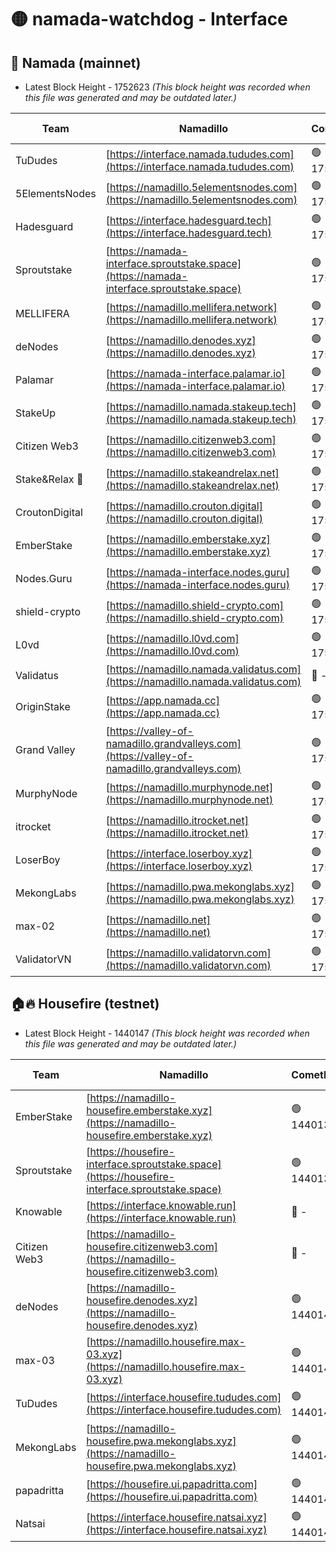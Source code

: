 # 🟡 namada-watchdog - Interface

## 🚀 Namada (mainnet)
- Latest Block Height - 1752623 *(This block height was recorded when this file was generated and may be outdated later.)*

| Team | Namadillo | CometBFT | Indexer | MASP Indexer |
|-|-|-|-|-|
| TuDudes | [https://interface.namada.tududes.com](https://interface.namada.tududes.com) | 🟢 1752588 | 🟢 1752588 | 🟢 1752588 |
| 5ElementsNodes | [https://namadillo.5elementsnodes.com](https://namadillo.5elementsnodes.com) | 🟢 1752589 | 🔴 1705092 | 🟢 1752589 |
| Hadesguard | [https://interface.hadesguard.tech](https://interface.hadesguard.tech) | 🟢 1752589 | 🟢 1752589 | 🟢 1752589 |
| Sproutstake | [https://namada-interface.sproutstake.space](https://namada-interface.sproutstake.space) | 🟢 1752590 | 🟢 1752590 | 🟢 1752590 |
| MELLIFERA | [https://namadillo.mellifera.network](https://namadillo.mellifera.network) | 🟢 1752592 | 🟢 1752592 | 🟢 1752592 |
| deNodes | [https://namadillo.denodes.xyz](https://namadillo.denodes.xyz) | 🟢 1752593 | 🟢 1752592 | 🟢 1752593 |
| Palamar | [https://namada-interface.palamar.io](https://namada-interface.palamar.io) | 🟢 1752593 | 🟢 1752593 | 🔴 871654 |
| StakeUp | [https://namadillo.namada.stakeup.tech](https://namadillo.namada.stakeup.tech) | 🟢 1752594 | 🟢 1752594 | 🟢 1752594 |
| Citizen Web3 | [https://namadillo.citizenweb3.com](https://namadillo.citizenweb3.com) | 🟢 1752595 | 🟢 1752595 | 🟢 1752595 |
| Stake&Relax 🦥 | [https://namadillo.stakeandrelax.net](https://namadillo.stakeandrelax.net) | 🟢 1752596 | 🟢 1752596 | 🟢 1752596 |
| CroutonDigital | [https://namadillo.crouton.digital](https://namadillo.crouton.digital) | 🟢 1752597 | 🔴 1338918 | 🟢 1752597 |
| EmberStake | [https://namadillo.emberstake.xyz](https://namadillo.emberstake.xyz) | 🟢 1752598 | 🟢 1752597 | 🟢 1752598 |
| Nodes.Guru | [https://namada-interface.nodes.guru](https://namada-interface.nodes.guru) | 🟢 1752599 | 🟢 1752599 | 🟢 1752598 |
| shield-crypto | [https://namadillo.shield-crypto.com](https://namadillo.shield-crypto.com) | 🟢 1752599 | 🟢 1752599 | 🟢 1752599 |
| L0vd | [https://namadillo.l0vd.com](https://namadillo.l0vd.com) | 🟢 1752600 | 🟢 1752600 | 🔴 564410 |
| Validatus | [https://namadillo.namada.validatus.com](https://namadillo.namada.validatus.com) | 🔴 - | 🔴 - | 🔴 - |
| OriginStake | [https://app.namada.cc](https://app.namada.cc) | 🟢 1752608 | 🟢 1752608 | 🟢 1752608 |
| Grand Valley | [https://valley-of-namadillo.grandvalleys.com](https://valley-of-namadillo.grandvalleys.com) | 🟢 1752609 | 🟢 1752609 | 🟢 1752609 |
| MurphyNode | [https://namadillo.murphynode.net](https://namadillo.murphynode.net) | 🟢 1752612 | 🟢 1752612 | 🔴 - |
| itrocket | [https://namadillo.itrocket.net](https://namadillo.itrocket.net) | 🟢 1752613 | 🟢 1752613 | 🔴 1687505 |
| LoserBoy | [https://interface.loserboy.xyz](https://interface.loserboy.xyz) | 🟢 1752614 | 🟢 1752614 | 🔴 - |
| MekongLabs | [https://namadillo.pwa.mekonglabs.xyz](https://namadillo.pwa.mekonglabs.xyz) | 🟢 1752622 | 🟢 1752622 | 🟢 1752622 |
| max-02 | [https://namadillo.net](https://namadillo.net) | 🟢 1752622 | 🟢 1752622 | 🟢 1752622 |
| ValidatorVN | [https://namadillo.validatorvn.com](https://namadillo.validatorvn.com) | 🟢 1752623 | 🟢 1752623 | 🟢 1752622 |

## 🏠🔥 Housefire (testnet)
- Latest Block Height - 1440147 *(This block height was recorded when this file was generated and may be outdated later.)*

| Team | Namadillo | CometBFT | Indexer | MASP Indexer |
|-|-|-|-|-|
| EmberStake | [https://namadillo-housefire.emberstake.xyz](https://namadillo-housefire.emberstake.xyz) | 🟢 1440136 | 🟢 1440136 | 🔴 - |
| Sproutstake | [https://housefire-interface.sproutstake.space](https://housefire-interface.sproutstake.space) | 🟢 1440139 | 🟢 1440139 | 🟢 1440139 |
| Knowable | [https://interface.knowable.run](https://interface.knowable.run) | 🔴 - | 🔴 - | 🔴 - |
| Citizen Web3 | [https://namadillo-housefire.citizenweb3.com](https://namadillo-housefire.citizenweb3.com) | 🔴 - | 🔴 - | 🔴 - |
| deNodes | [https://namadillo-housefire.denodes.xyz](https://namadillo-housefire.denodes.xyz) | 🟢 1440143 | 🟢 1440143 | 🟢 1440142 |
| max-03 | [https://namadillo.housefire.max-03.xyz](https://namadillo.housefire.max-03.xyz) | 🟢 1440143 | 🟢 1440143 | 🟢 1440144 |
| TuDudes | [https://interface.housefire.tududes.com](https://interface.housefire.tududes.com) | 🟢 1440144 | 🟢 1440144 | 🟢 1440144 |
| MekongLabs | [https://namadillo-housefire.pwa.mekonglabs.xyz](https://namadillo-housefire.pwa.mekonglabs.xyz) | 🟢 1440144 | 🟢 1440144 | 🔴 - |
| papadritta | [https://housefire.ui.papadritta.com](https://housefire.ui.papadritta.com) | 🟢 1440146 | 🟢 1440146 | 🟢 1440146 |
| Natsai | [https://interface.housefire.natsai.xyz](https://interface.housefire.natsai.xyz) | 🟢 1440147 | 🟢 1440147 | 🟢 1440147 |

